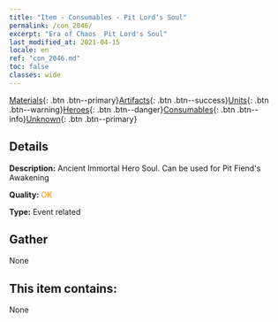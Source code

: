 ```yaml
---
title: "Item - Consumables - Pit Lord's Soul"
permalink: /con_2046/
excerpt: "Era of Chaos  Pit Lord's Soul"
last_modified_at: 2021-04-15
locale: en
ref: "con_2046.md"
toc: false
classes: wide
---
```

 [Materials](/Items/){: .btn .btn--primary}[Artifacts](/Items/Artifacts/){: .btn .btn--success}[Units](/Items/Units/){: .btn .btn--warning}[Heroes](/Items/Heroes/){: .btn .btn--danger}[Consumables](/Items/Consumables/){: .btn .btn--info}[Unknown](/Items/Unknown/){: .btn .btn--primary}

## Details
 **Description:** Ancient Immortal Hero Soul. Can be used for Pit Fiend's Awakening

 **Quality:** <span style="color: #FF8C00">OK</span>

 **Type:** Event related

## Gather

  None

## This item contains:

  None

